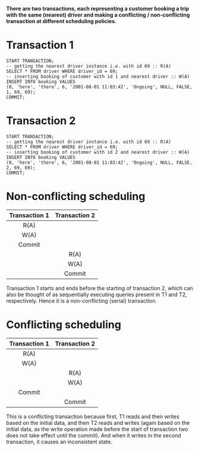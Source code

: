 __There are two transactions, each representing a customer booking a trip with the same (nearest) driver and making a conflicting / non-conflicting transaction at different scheduling policies.__
# Transaction 1
``` mysql
START TRANSACTION;
-- getting the nearest driver instance i.e. with id 69 :: R(A)
SELECT * FROM driver WHERE driver_id = 69;
-- inserting booking of customer with id 1 and nearest driver :: W(A)
INSERT INTO booking VALUES
(0, 'here', 'there', 6, '2001-08-01 11:03:42', 'Ongoing', NULL, FALSE, 1, 69, 69);
COMMIT;
```
# Transaction 2
``` mysql
START TRANSACTION;
-- getting the nearest driver instance i.e. with id 69 :: R(A)
SELECT * FROM driver WHERE driver_id = 69;
-- inserting booking of customer with id 2 and nearest driver :: W(A)
INSERT INTO booking VALUES
(0, 'here', 'there', 6, '2001-08-01 11:03:42', 'Ongoing', NULL, FALSE, 2, 69, 69);
COMMIT;
```
# Non-conflicting scheduling
| Transaction 1  | Transaction 2 |
|     :---:      |     :----:    |
| R(A)           |               |
| W(A)           |               |
| Commit         |               |
|                | R(A)          |
|                | W(A)          |
|                | Commit        |

Transaction 1 starts and ends before the starting of transaction 2, which can also be thought of as sequentially executing queries present in T1 and T2, respectively. Hence it is a non-conflicting (serial) transaction.

# Conflicting scheduling
| Transaction 1  | Transaction 2 | 
|     :---:      |     :----:    |
| R(A)           |               |
| W(A)           |               |
|                | R(A)          |
|                | W(A)          |
| Commit         |               |
|                | Commit        |

This is a conflicting transaction because first, T1 reads and then writes based on the initial data, and then T2 reads and writes (again based on the initial data, as the write operation made before the start of transaction two does not take effect until the commit). And when it writes in the second transaction, it causes an inconsistent state.